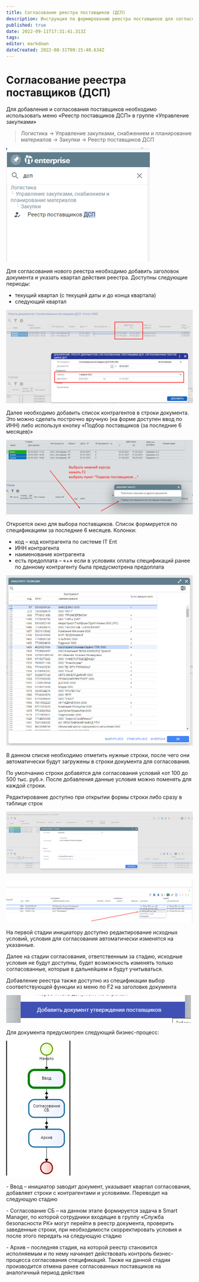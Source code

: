 ```yaml
---
title: Согласование реестра поставщиков (ДСП)
description: Инструкция по формированию реестра поставщиков для согласования
published: true
date: 2022-09-11T17:31:41.313Z
tags: 
editor: markdown
dateCreated: 2022-08-31T09:15:40.634Z
---
```


# Согласование реестра поставщиков (ДСП)

Для добавления и согласования поставщиков необходимо использовать меню «Реестр поставщиков ДСП» в группе «Управление закупками»

>Логистика → Управление закупками, снабжением и планирование материалов → Закупки → Реестр поставщиков ДСП

![](<../../assets/0 (41).png>)

Для согласования нового реестра необходимо добавить заголовок документа и указать квартал действия реестра. Доступны следующие периоды:

* текущий квартал (с текущей даты и до конца квартала)
* следующий квартал

![](<../../assets/1 (1).png>)

Далее необходимо добавить список контрагентов в строки документа. Это можно сделать построчно вручную (на форме доступен ввод по ИНН) либо используя кнопку «Подбор поставщиков (за последние 6 месяцев)»

![](<../../assets/2 (50).png>)

Откроется окно для выбора поставщиков. Список формируется по спецификациям за последние 6 месяцев. Колонки:

* код – код контрагента по системе IT Ent
* ИНН контрагента
* наименование контрагента
* есть предоплата – «+» если в условиях оплаты спецификаций ранее по данному контрагенту была предусмотрена предоплата

![](<../../assets/3 (2).png>)

В данном списке необходимо отметить нужные строки, после чего они автоматически будут загружены в строки документа для согласования.

По умолчанию строки добавятся для согласования условий «от 100 до 500 тыс. руб.». После добавления данные условия можно поменять для каждой строки.

Редактирование доступно при открытии формы строки либо сразу в таблице строк

![](<../../assets/4 (82).png>)

![](<../../assets/5 (67).png>)

На первой стадии инициатору доступно редактирование исходных условий, условия для согласования автоматически изменятся на указанные.

Далее на стадии согласования, ответственным за стадию, исходные условия не будут доступны, будет возможность изменять только согласованные, которые в дальнейшем и будут учитываться.

Добавление реестра также доступно из спецификации выбор соответствующей функции из меню по F2 на заголовке документа

![](<../../assets/6 (4).png>)

Для документа предусмотрен следующий бизнес-процесс:

![](<../../assets/7 (2).png>)

\- Ввод – инициатор заводит документ, указывает квартал согласования, добавляет строки с контрагентами и условиями. Переводит на следующую стадию

\- Согласование СБ – на данном этапе формируется задача в Smart Manager, по которой сотрудники входящие в группу «Служба безопасности РК» могут перейти в реестр документа, проверить заведенные строки, при необходимости скорректировать условия и после этого передать на следующую стадию

\- Архив – последняя стадия, на которой реестр становится исполняемым и по нему начинает действовать контроль бизнес-процесса согласования спецификаций. Также на данной стадии производится отмена ранее согласованных поставщиков на аналогичный период действия
